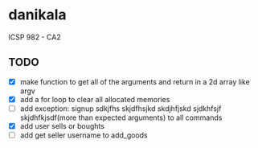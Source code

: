 # danikala

ICSP 982 - CA2

## TODO

- [x] make function to get all of the arguments and return in a 2d array like argv
- [x] add a for loop to clear all allocated memories
- [ ] add exception: signup sdkjfhs skjdfhsjkd skdjhfjskd sjdkhfsjf skjdhfkjsdf(more than expected arguments) to all commands
- [x] add user sells or boughts
- [ ] add get seller username to add_goods
